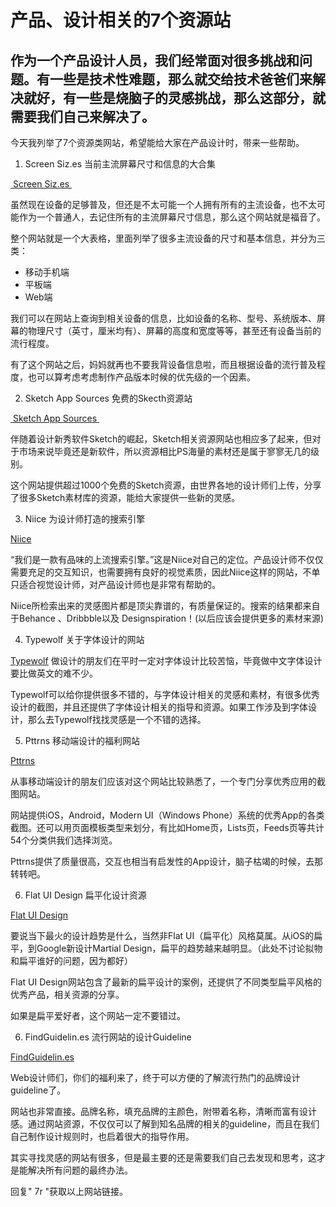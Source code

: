# 产品、设计相关的7个资源站

作为一个产品设计人员，我们经常面对很多挑战和问题。有一些是技术性难题，那么就交给技术爸爸们来解决就好，有一些是烧脑子的灵感挑战，那么这部分，就需要我们自己来解决了。
---- 
今天我列举了7个资源类网站，希望能给大家在产品设计时，带来一些帮助。

1. Screen Siz.es
当前主流屏幕尺寸和信息的大合集

[ Screen Siz.es ](http://mmbiz.qpic.cn/mmbiz/mGXCselWFsvv2Yr1ricOJJx0rFtnV8ribHwrkMzB857USw3N9UZq5AVECGKF9yJibnO7eDaoFiaAReuicibVW8ZI1dag/640?tp=webp&wxfrom=5)

虽然现在设备的足够普及，但还是不太可能一个人拥有所有的主流设备，也不太可能作为一个普通人，去记住所有的主流屏幕尺寸信息，那么这个网站就是福音了。  

整个网站就是一个大表格，里面列举了很多主流设备的尺寸和基本信息，并分为三类：

- 移动手机端
- 平板端
- Web端

我们可以在网站上查询到相关设备的信息，比如设备的名称、型号、系统版本、屏幕的物理尺寸（英寸，厘米均有）、屏幕的高度和宽度等等，甚至还有设备当前的流行程度。  

有了这个网站之后，妈妈就再也不要我背设备信息啦，而且根据设备的流行普及程度，也可以算考虑考虑制作产品版本时候的优先级的一个因素。

2. Sketch App Sources
免费的Skecth资源站

[ Sketch App Sources ](http://mmbiz.qpic.cn/mmbiz/mGXCselWFsvv2Yr1ricOJJx0rFtnV8ribHCkKPG1RzyOm1zpVLhzUdjfd9lVMEDADBAialvnxhpWkicLUDf1CDbJfw/640?tp=webp&wxfrom=5)

伴随着设计新秀软件Sketch的崛起，Sketch相关资源网站也相应多了起来，但对于市场来说毕竟还是新软件，所以资源相比PS海量的素材还是属于寥寥无几的级别。

这个网站提供超过1000个免费的Sketch资源，由世界各地的设计师们上传，分享了很多Sketch素材库的资源，能给大家提供一些新的灵感。

3. Niice
为设计师打造的搜索引擎

[Niice](http://mmbiz.qpic.cn/mmbiz/mGXCselWFsvv2Yr1ricOJJx0rFtnV8ribH0ibaYq5C8vaO9dnaflc41ZZwdT3wJRyibAia3rHy1OmT0b2U7ehhJ0kng/640?tp=webp&wxfrom=5)

“我们是一款有品味的上流搜索引擎。”这是Niice对自己的定位。产品设计师不仅仅需要充足的交互知识，也需要拥有良好的视觉素质，因此Niice这样的网站，不单只适合视觉设计师，对产品设计师也是非常有帮助的。

Niice所检索出来的灵感图片都是顶尖靠谱的，有质量保证的。搜索的结果都来自于Behance 、Dribbble以及 Designspiration！(以后应该会提供更多的素材来源)

4. Typewolf
关于字体设计的网站

[Typewolf](http://mmbiz.qpic.cn/mmbiz/mGXCselWFsvv2Yr1ricOJJx0rFtnV8ribH7uIVj1cayKDDgt7QhIHahzmxTwfG26gf1vIygNkNCSAowq2h7GbCfQ/640?tp=webp&wxfrom=5)
做设计的朋友们在平时一定对字体设计比较苦恼，毕竟做中文字体设计要比做英文的难不少。

Typewolf可以给你提供很多不错的，与字体设计相关的灵感和素材，有很多优秀设计的截图，并且还提供了字体设计相关的指导和资源。如果工作涉及到字体设计，那么去Typewolf找找灵感是一个不错的选择。  

5. Pttrns
移动端设计的福利网站

[Pttrns](http://mmbiz.qpic.cn/mmbiz/mGXCselWFsvv2Yr1ricOJJx0rFtnV8ribH3hYRKh4natQyeULtgU2yIlN1I0Bl2QicwN65nvuDy6G739dlNtlUyfw/640?tp=webp&wxfrom=5)

从事移动端设计的朋友们应该对这个网站比较熟悉了，一个专门分享优秀应用的截图网站。

网站提供iOS，Android，Modern UI（Windows Phone）系统的优秀App的各类截图。还可以用页面模板类型来划分，有比如Home页，Lists页，Feeds页等共计54个分类供我们选择浏览。  

Pttrns提供了质量很高，交互也相当有启发性的App设计，脑子枯竭的时候，去那转转吧。  

6. Flat UI Design
扁平化设计资源

[Flat UI Design](http://mmbiz.qpic.cn/mmbiz/mGXCselWFsvv2Yr1ricOJJx0rFtnV8ribHjh62BOt2bicsU8gQZhaCnOiatXN5rYuUryvCibDdWTKA8Pibd7IUxtAD2g/640?tp=webp&wxfrom=5)  

要说当下最火的设计趋势是什么，当然非Flat UI（扁平化）风格莫属。从iOS的扁平，到Google新设计Martial Design，扁平的趋势越来越明显。（此处不讨论拟物和扁平谁好的问题，因为都好）

Flat UI Design网站包含了最新的扁平设计的案例，还提供了不同类型扁平风格的优秀产品，相关资源的分享。  

如果是扁平爱好者，这个网站一定不要错过。

6. FindGuidelin.es
流行网站的设计Guideline

[FindGuidelin.es](http://mmbiz.qpic.cn/mmbiz/mGXCselWFsvv2Yr1ricOJJx0rFtnV8ribHjZbuMPbtRKAUXibgiat935HnFE3mVbcEG98eu5RgskxG4lb57ibrCLoUw/640?tp=webp&wxfrom=5)  

Web设计师们，你们的福利来了，终于可以方便的了解流行热门的品牌设计guideline了。

网站也非常直接。品牌名称，填充品牌的主颜色，附带着名称，清晰而富有设计感。通过网站资源，不仅仅可以了解到知名品牌的相关的guideline，而且在我们自己制作设计规则时，也启着很大的指导作用。  

其实寻找灵感的网站有很多，但是最主要的还是需要我们自己去发现和思考，这才是能解决所有问题的最终办法。  

回复" 7r "获取以上网站链接。

